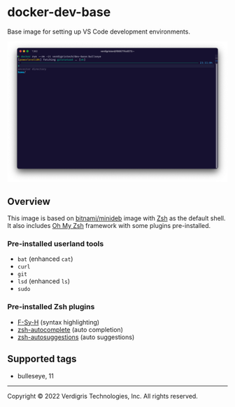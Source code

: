 # docker-dev-base

Base image for setting up VS Code development environments.

![shell](./docs/shell.png)

## Overview

This image is based on [bitnami/minideb][minideb] image with [Zsh][zsh] as the
default shell. It also includes [Oh My Zsh][oh-my-zsh] framework with some
plugins pre-installed.

### Pre-installed userland tools

- `bat` (enhanced `cat`)
- `curl`
- `git`
- `lsd` (enhanced `ls`)
- `sudo`

### Pre-installed Zsh plugins

- [F-Sy-H][f-sy-h] (syntax highlighting)
- [zsh-autocomplete][zsh-autocomplete] (auto completion)
- [zsh-autosuggestions][zsh-autosuggestions] (auto suggestions)

## Supported tags

- bulleseye, 11

---

Copyright © 2022 Verdigris Technologies, Inc. All rights reserved.

[minideb]: https://github.com/bitnami/minideb
[zsh]: https://www.zsh.org/
[oh-my-zsh]: https://ohmyz.sh/
[f-sy-h]: https://github.com/z-shell/F-Sy-H
[zsh-autocomplete]: https://github.com/marlonrichert/zsh-autocomplete
[zsh-autosuggestions]: https://github.com/zsh-users/zsh-autosuggestions
